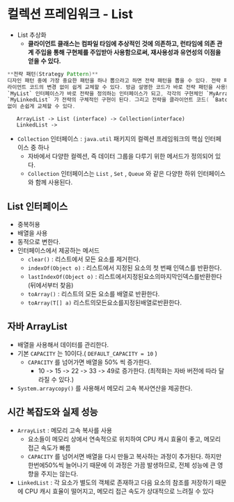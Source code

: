 # 컬렉션 프레임워크 - List

- List 추상화
    - **클라이언트 클래스는 컴파일 타임에 추상적인 것에 의존하고, 런타임에 의존 관계 주입을 통해 구현체를 주입받아 사용함으로써, 재사용성과 유연성의 이점을 얻을 수 있다.**

```java
**전략 패턴(Strategy Pattern)**
디자인 패턴 중에 가장 중요한 패턴을 하나 뽑으라고 하면 전략 패턴을 뽑을 수 있다. 전략 패턴은 알고리즘을 클
라이언트 코드의 변경 없이 쉽게 교체할 수 있다. 방금 설명한 코드가 바로 전략 패턴을 사용한 코드이다.
`MyList` 인터페이스가 바로 전략을 정의하는 인터페이스가 되고, 각각의 구현체인 `MyArrayList` ,
`MyLinkedList` 가 전략의 구체적인 구현이 된다. 그리고 전략을 클라이언트 코드( `BatchProcessor` )의 변경
없이 손쉽게 교체할 수 있다.
```


```
   ArrayList -> List (interface) -> Collection(interface)
   LinkedList -> 
```
- `Collection` 인터페이스 : `java.util` 패키지의 컬렉션 프레임워크의 핵심 인터페이스 중 하나
  - 자바에서 다양한 컬렉션, 즉 데이터 그룹을 다루기 위한 메서드가 정의되어 있다.
  - `Collection` 인터페이스는 `List` , `Set` , `Queue` 와 같은 다양한 하위 인터페이스와 함께 사용된다.

## List 인터페이스

- 중복허용
- 배열을 사용
- 동적으로 변한다.
- 인터페이스에서 제공하는 메서드
    - `clear()` : 리스트에서 모든 요소를 제거한다.
    - `indexOf(Object o)` : 리스트에서 지정된 요소의 첫 번째 인덱스를 반환한다.
    - `lastIndexOf(Object o)` : 리스트에서지정된요소의마지막인덱스를반환한다 (뒤에서부터 찾음)
    - `toArray()` : 리스트의 모든 요소를 배열로 반환한다.
    - `toArray(T[] a)` 리스트의모든요소를지정된배열로반환한다.

## **자바** ArrayList

- 배열을 사용해서 데이터를 관리한다.
- 기본 `CAPACITY` 는 10이다.( `DEFAULT_CAPACITY = 10` )
    - `CAPACITY` 를 넘어가면 배열을 50% 씩 증가한다.
        - 10 -> 15 -> 22 -> 33 -> 49로 증가한다. (최적화는 자바 버전에 따라 달라질 수 있다.)
- `System.arraycopy()` 를 사용해서 메모리 고속 복사연산을 제공한다.

## **시간 복잡도와 실제 성능**

- `ArrayList` : 메모리 고속 복사를 사용
  - 요소들이 메모리 상에서 연속적으로 위치하여 CPU 캐시 효율이 좋고, 메모리 접근 속도가 빠름
  - `CAPACITY` 를 넘어서면 배열을 다시 만들고 복사하는 과정이 추가된다. 하지만 한번에50%씩 늘어나기 때문에 이 과정은 가끔 발생하므로, 전체 성능에 큰 영향을 주지는 않는다.
- `LinkedList` : 각 요소가 별도의 객체로 존재하고 다음 요소의 참조를 저장하기 때문에 CPU 캐시 효율이 떨어지고, 메모리 접근 속도가 상대적으로 느려질 수 있다
